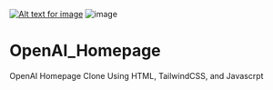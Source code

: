 [![Alt text for image](https://user-images.githubusercontent.com/48009181/231627355-6a734d35-28eb-4f4e-869b-9a47223c8220.png)](https://youtu.be/i03_VzVeRQw)
![image](https://user-images.githubusercontent.com/48009181/231377043-14a1b4d5-7054-4581-8797-ffe790a9614c.png)
# OpenAI_Homepage
OpenAI Homepage Clone Using HTML, TailwindCSS, and Javascrpt
